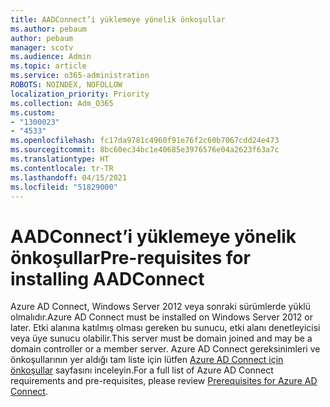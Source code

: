 ```yaml
---
title: AADConnect’i yüklemeye yönelik önkoşullar
ms.author: pebaum
author: pebaum
manager: scotv
ms.audience: Admin
ms.topic: article
ms.service: o365-administration
ROBOTS: NOINDEX, NOFOLLOW
localization_priority: Priority
ms.collection: Adm_O365
ms.custom:
- "1300023"
- "4533"
ms.openlocfilehash: fc17da9781c4960f91e76f2c60b7067cdd24e473
ms.sourcegitcommit: 8bc60ec34bc1e40685e3976576e04a2623f63a7c
ms.translationtype: HT
ms.contentlocale: tr-TR
ms.lasthandoff: 04/15/2021
ms.locfileid: "51829000"
---
```

# <a name="pre-requisites-for-installing-aadconnect"></a><span data-ttu-id="f8fb8-102">AADConnect’i yüklemeye yönelik önkoşullar</span><span class="sxs-lookup"><span data-stu-id="f8fb8-102">Pre-requisites for installing AADConnect</span></span>

<span data-ttu-id="f8fb8-103">Azure AD Connect, Windows Server 2012 veya sonraki sürümlerde yüklü olmalıdır.</span><span class="sxs-lookup"><span data-stu-id="f8fb8-103">Azure AD Connect must be installed on Windows Server 2012 or later.</span></span> <span data-ttu-id="f8fb8-104">Etki alanına katılmış olması gereken bu sunucu, etki alanı denetleyicisi veya üye sunucu olabilir.</span><span class="sxs-lookup"><span data-stu-id="f8fb8-104">This server must be domain joined and may be a domain controller or a member server.</span></span>  <span data-ttu-id="f8fb8-105">Azure AD Connect gereksinimleri ve önkoşullarının yer aldığı tam liste için lütfen [Azure AD Connect için önkoşullar](https://docs.microsoft.com/azure/active-directory/hybrid/how-to-connect-install-prerequisites) sayfasını inceleyin.</span><span class="sxs-lookup"><span data-stu-id="f8fb8-105">For a full list of Azure AD Connect requirements and pre-requisites, please review [Prerequisites for Azure AD Connect](https://docs.microsoft.com/azure/active-directory/hybrid/how-to-connect-install-prerequisites).</span></span>
